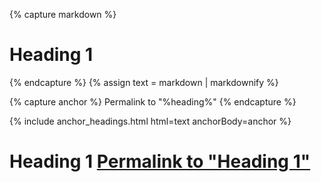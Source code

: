 ---
---

{% capture markdown %}
# Heading 1
{% endcapture %}
{% assign text = markdown | markdownify %}

{% capture anchor %}
    <span class="sr-only">Permalink to "%heading%"</span>
    <i class="fa fa-link" aria-hidden="true"></i>
{% endcapture %}

{% include anchor_headings.html html=text anchorBody=anchor %}

<!-- /// -->

<h1 id="heading-1">Heading 1 <a href="#heading-1">
    <span class="sr-only">Permalink to "Heading 1"</span>
    <i class="fa fa-link" aria-hidden="true"></i>
</a></h1>
